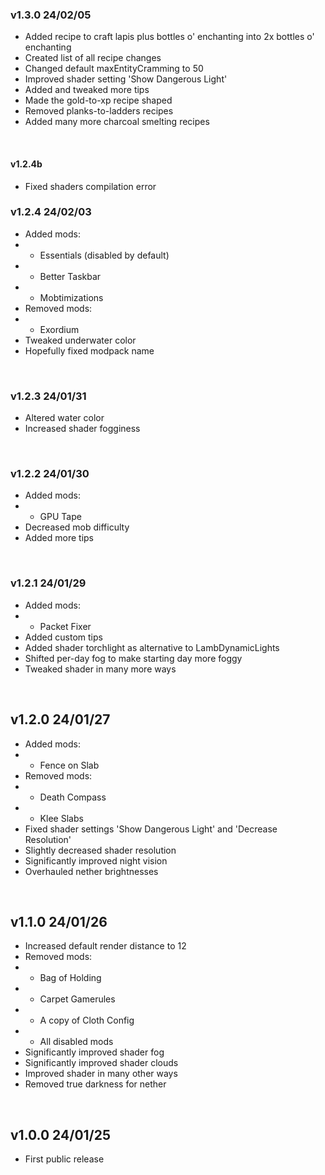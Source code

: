 ### v1.3.0 24/02/05

- Added recipe to craft lapis plus bottles o' enchanting into 2x bottles o' enchanting
- Created list of all recipe changes
- Changed default maxEntityCramming to 50
- Improved shader setting 'Show Dangerous Light'
- Added and tweaked more tips
- Made the gold-to-xp recipe shaped
- Removed planks-to-ladders recipes
- Added many more charcoal smelting recipes

<br>

#### v1.2.4b

- Fixed shaders compilation error

### v1.2.4 24/02/03

- Added mods:
- - Essentials (disabled by default)
- - Better Taskbar
- - Mobtimizations
- Removed mods:
- - Exordium
- Tweaked underwater color
- Hopefully fixed modpack name

<br>

### v1.2.3 24/01/31

- Altered water color
- Increased shader fogginess

<br>

### v1.2.2 24/01/30

- Added mods:
- - GPU Tape
- Decreased mob difficulty
- Added more tips

<br>

### v1.2.1 24/01/29

- Added mods:
- - Packet Fixer
- Added custom tips
- Added shader torchlight as alternative to LambDynamicLights
- Shifted per-day fog to make starting day more foggy
- Tweaked shader in many more ways

<br>

## v1.2.0 24/01/27

- Added mods:
- - Fence on Slab
- Removed mods:
- - Death Compass
- - Klee Slabs
- Fixed shader settings 'Show Dangerous Light' and 'Decrease Resolution'
- Slightly decreased shader resolution
- Significantly improved night vision
- Overhauled nether brightnesses

<br>

## v1.1.0 24/01/26

- Increased default render distance to 12
- Removed mods:
- - Bag of Holding
- - Carpet Gamerules
- - A copy of Cloth Config
- - All disabled mods
- Significantly improved shader fog
- Significantly improved shader clouds
- Improved shader in many other ways
- Removed true darkness for nether

<br>

## v1.0.0 24/01/25

- First public release
